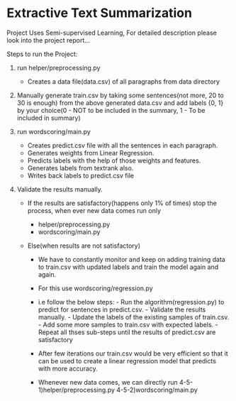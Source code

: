 # Extractive Text Summarization

Project Uses Semi-supervised Learning, For detailed description please look into the project report...


Steps to run the Project:

1) run helper/preprocessing.py
    - Creates a data file(data.csv) of all paragraphs from data directory


2) Manually generate train.csv by taking some sentences(not more,  20 to 30 is enough) from the above generated
   data.csv and add labels {0, 1} by your choice(0 - NOT to be included in the summary, 1 - To be included in summary)


3) run wordscoring/main.py
    - Creates predict.csv file with all the sentences in each paragraph.
    - Generates weights from Linear Regression.
    - Predicts labels with the help of those weights and features.
    - Generates labels from textrank also.
    - Writes back labels to predict.csv file


4) Validate the results manually.

    - If the results are satisfactory(happens only 1% of times) stop the process, when ever new data comes run only
      - helper/preprocessing.py
      - wordscoring/main.py

    - Else(when results are not satisfactory)
      - We have to constantly monitor and keep on adding training data to train.csv with updated labels and train the
           model again and again.

      - For this use wordscoring/regression.py

      - i.e follow the below steps:
            - Run the algorithm(regression.py) to predict for sentences in predict.csv.
            - Validate the results manually.
            - Update the labels of the existing samples of train.csv.
            - Add some more samples to train.csv with expected labels.
            - Repeat all thses sub-steps until the results of predict.csv are satisfactory

      - After few iterations our train.csv would be very efficient so that it can be used to create a linear regression model that predicts with more accuracy.

      - Whenever new data comes, we can directly run
            4-5-1)helper/preprocessing.py
            4-5-2)wordscoring/main.py
